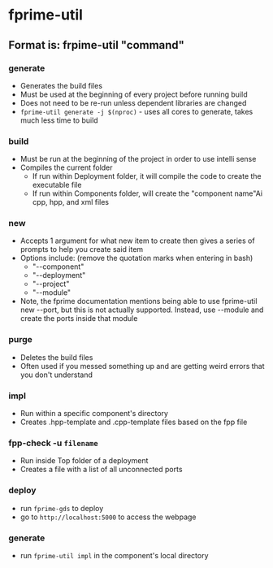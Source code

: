 # fprime-util
## Format is: frpime-util "command"
### generate
- Generates the build files
- Must be used at the beginning of every project before running build
- Does not need to be re-run unless dependent libraries are changed
- `fprime-util generate -j $(nproc)` - uses all cores to generate, takes much less time to build
### build
- Must be run at the beginning of the project in order to use intelli sense
- Compiles the current folder
	-  If run within Deployment folder, it will compile the code to create the executable file
	-  If run within Components folder, will create the "component name"Ai cpp, hpp, and xml files
### new
-   Accepts 1 argument for what new item to create then gives a series of prompts to help you create said item
- Options include: (remove the quotation marks when entering in bash)
	- "--component" 
	- "--deployment"
	- "--project"
	- "--module"
- Note, the fprime documentation mentions being able to use fprime-util new --port, but this is not actually supported. Instead, use --module and create the ports inside that module
### purge
- Deletes the build files
- Often used if you messed something up and are getting weird errors that you don't understand
### impl
- Run within a specific component's directory
- Creates .hpp-template and .cpp-template files based on the fpp file

### fpp-check -u `filename`
- Run inside Top folder of a deployment
- Creates a file with a list of all unconnected ports

### deploy
 - run `fprime-gds` to deploy
 - go to `http://localhost:5000` to access the webpage
### generate 
 - run `fprime-util impl` in the component's local directory
 

